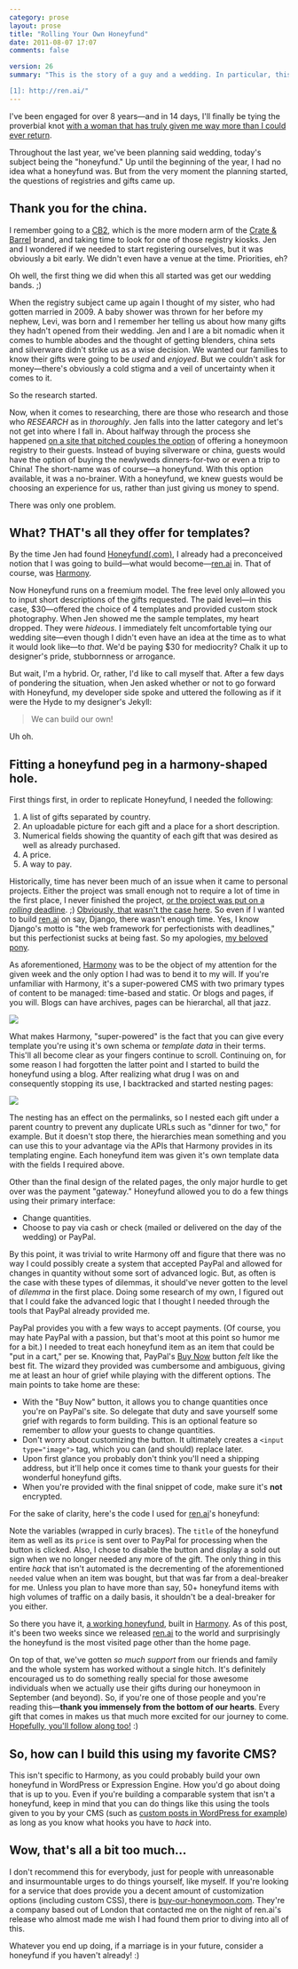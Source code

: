 ```yaml
---
category: prose
layout: prose
title: "Rolling Your Own Honeyfund"
date: 2011-08-07 17:07
comments: false

version: 26
summary: "This is the story of a guy and a wedding. In particular, this is about *honeyfunds* or honeymoon registries that allow your guests to buy you experiences in China rather than some china. After finding out that the existing options available weren't fitting the bill, he set out to build his own for his [wedding website][1].

[1]: http://ren.ai/"
---
```


I've been engaged for over 8 years—and in 14 days, I'll finally be tying the proverbial knot [with a woman that has truly given me way more than I could ever return][1].

Throughout the last year, we've been planning said wedding, today's subject being the "honeyfund." Up until the beginning of the year, I had no idea what a honeyfund was. But from the very moment the planning started, the questions of registries and gifts came up.

## Thank you for the china.

I remember going to a [CB2][2], which is the more modern arm of the [Crate & Barrel][3] brand, and taking time to look for one of those registry kiosks. Jen and I wondered if we needed to start registering ourselves, but it was obviously a bit early. We didn't even have a venue at the time. Priorities, eh?

Oh well, the first thing we did when this all started was get our wedding bands. ;)

When the registry subject came up again I thought of my sister, who had gotten married in 2009. A baby shower was thrown for her before my nephew, Levi, was born and I remember her telling us about how many gifts they hadn't opened from their wedding. Jen and I are a bit nomadic when it comes to humble abodes and the thought of getting blenders, china sets and silverware didn't strike us as a wise decision. We wanted our families to know their gifts were going to be *used* and *enjoyed*. But we couldn't ask for money—there's obviously a cold stigma and a veil of uncertainty when it comes to it.

So the research started.

Now, when it comes to researching, there are those who research and those who *RESEARCH* as in *thoroughly*. Jen falls into the latter category and let's not get into where I fall in. About halfway through the process she happened [on a site that pitched couples the option][4] of offering a honeymoon registry to their guests. Instead of buying silverware or china, guests would have the option of buying the newlyweds dinners-for-two or even a trip to China! The short-name was of course—a honeyfund. With this option available, it was a no-brainer. With a honeyfund, we knew guests would be choosing an experience for us, rather than just giving us money to spend.

There was only one problem.

## What? THAT's all they offer for templates?

By the time Jen had found [Honeyfund(.com)][4], I already had a preconceived notion that I was going to build—what would become—[ren.ai][5] in. That of course, was [Harmony][6].

Now Honeyfund runs on a freemium model. The free level only allowed you to input short descriptions of the gifts requested. The paid level—in this case, $30—offered the choice of 4 templates and provided custom stock photography. When Jen showed me the sample templates, my heart dropped. They were *hideous*. I immediately felt uncomfortable tying our wedding site—even though I didn't even have an idea at the time as to what it would look like—to *that*. We'd be paying $30 for mediocrity? Chalk it up to designer's pride, stubbornness or arrogance.

But wait, I'm a hybrid. Or, rather, I'd like to call myself that. After a few days of pondering the situation, when Jen asked whether or not to go forward with Honeyfund, my developer side spoke and uttered the following as if it were the Hyde to my designer's Jekyll:

> We can build our own!

Uh oh.

## Fitting a honeyfund peg in a harmony-shaped hole.

First things first, in order to replicate Honeyfund, I needed the following:

1. A list of gifts separated by country.
2. An uploadable picture for each gift and a place for a short description.
3. Numerical fields showing the quantity of each gift that was desired as well as already purchased.
4. A price.
5. A way to pay.

Historically, time has never been much of an issue when it came to personal projects. Either the project was small enough not to require a lot of time in the first place, I never finished the project, [or the project was put on a *rolling* deadline][7]. ;) [Obviously, that wasn't the case here][8]. So even if I wanted to build [ren.ai][5] on say, Django, there wasn't enough time. Yes, I know Django's motto is "the web framework for perfectionists with deadlines," but this perfectionist sucks at being fast. So my apologies, [my beloved pony][9].

As aforementioned, [Harmony][6] was to be the object of my attention for the given week and the only option I had was to bend it to my will. If you're unfamiliar with Harmony, it's a super-powered CMS with two primary types of content to be managed: time-based and static. Or blogs and pages, if you will. Blogs can have archives, pages can be hierarchal, all that jazz.

![](/journal/2011/rolling-your-own-honeyfund/byohftemplatedata.png)

What makes Harmony, "super-powered" is the fact that you can give every template you're using it's own schema or *template data* in their terms. This'll all become clear as your fingers continue to scroll. Continuing on, for some reason I had forgotten the latter point and I started to build the honeyfund using a blog. After realizing what drug I was on and consequently stopping its use, I backtracked and started nesting pages:

![](/journal/2011/rolling-your-own-honeyfund/byohfnesting.png)

The nesting has an effect on the permalinks, so I nested each gift under a parent country to prevent any duplicate URLs such as "dinner for two," for example. But it doesn't stop there, the hierarchies mean something and you can use this to your advantage via the APIs that Harmony provides in its templating engine. Each honeyfund item was given it's own template data with the fields I required above.

Other than the final design of the related pages, the only major hurdle to get over was the payment "gateway." Honeyfund allowed you to do a few things using their primary interface:

- Change quantities.
- Choose to pay via cash or check (mailed or delivered on the day of the wedding) or PayPal.

By this point, it was trivial to write Harmony off and figure that there was no way I could possibly create a system that accepted PayPal and allowed for changes in quantity without some sort of advanced logic. But, as often is the case with these types of dilemmas, it should've never gotten to the level of *dilemma* in the first place. Doing some research of my own, I figured out that I could fake the advanced logic that I thought I needed through the tools that PayPal already provided me.

PayPal provides you with a few ways to accept payments. (Of course, you may hate PayPal with a passion, but that's moot at this point so humor me for a bit.) I needed to treat each honeyfund item as an item that could be "put in a cart," per se. Knowing that, PayPal's [Buy Now][10] button *felt* like the best fit. The wizard they provided was cumbersome and ambiguous, giving me at least an hour of grief while playing with the different options. The main points to take home are these:

- With the "Buy Now" button, it allows you to change quantities once you're on PayPal's site. So delegate that duty and save yourself some grief with regards to form building. This is an optional feature so remember to *allow* your guests to change quantities.
- Don't worry about customizing the button. It ultimately creates a `<input type="image">` tag, which you can (and should) replace later.
- Upon first glance you probably don't think you'll need a shipping address, but it'll help once it comes time to thank your guests for their wonderful honeyfund gifts.
- When you're provided with the final snippet of code, make sure it's **not** encrypted.

For the sake of clarity, here's the code I used for [ren.ai][5]'s honeyfund:

<script src="https://gist.github.com/1130902.js"></script>

Note the variables (wrapped in curly braces).  The `title` of the honeyfund item as well as its `price` is sent over to PayPal for processing when the button is clicked. Also, I chose to disable the button and display a sold out sign when we no longer needed any more of the gift. The only thing in this entire *hack* that isn't automated is the decrementing of the aforementioned `needed` value when an item was bought, but that was far from a deal-breaker for me. Unless you plan to have more than say, 50+ honeyfund items with high volumes of traffic on a daily basis, it shouldn't be a deal-breaker for you either.

So there you have it, [a working honeyfund][11], built in [Harmony][6]. As of this post, it's been two weeks since we released [ren.ai][5] to the world and surprisingly the honeyfund is the most visited page other than the home page.

On top of that, we've gotten *so much support* from our friends and family and the whole system has worked without a single hitch. It's definitely encouraged us to do something really special for those awesome individuals when we actually use their gifts during our honeymoon in September (and beyond). So, if you're one of those people and you're reading this—**thank you immensely from the bottom of our hearts**. Every gift that comes in makes us that much more excited for our journey to come. [Hopefully, you'll follow along too!][12] :)

## So, how can I build this using my favorite CMS?

This isn't specific to Harmony, as you could probably build your own honeyfund in WordPress or Expression Engine. How you'd go about doing that is up to you. Even if you're building a comparable system that isn't a honeyfund, keep in mind that you can do things like this using the tools given to you by your CMS (such as [custom posts in WordPress for example][13]) as long as you know what hooks you have to *hack* into.

## Wow, that's all a bit too much...

I don't recommend this for everybody, just for people with unreasonable and insurmountable urges to do things yourself, like myself. If you're looking for a service that does provide you a decent amount of customization options (including custom CSS), there is [buy-our-honeymoon.com][14]. They're a company based out of London that contacted me on the night of ren.ai's release who almost made me wish I had found them prior to diving into all of this.

Whatever you end up doing, if a marriage is in your future, consider a honeyfund if you haven't already! :)

[1]: http://facebook.com/iceymoon/
[2]: http://cb2.com/
[3]: http://crateandbarrel.com/
[4]: http://honeyfund.com/
[5]: http://ren.ai/
[6]: http://harmonyapp.com/
[7]: http://hello-ranking.com/
[8]: http://avalonstar.com/blog/2011/jul/28/on-weddings-and-websites/
[9]: http://avalonstar.com/blog/2008/sep/9/the-web-framework-for-ponies/
[10]: https://www.paypal.com/pdn-item
[11]: http://ren.ai/honeyfund/
[12]: http://konokoi.co/
[13]: http://codex.wordpress.org/Post_Types
[14]: http://www.buy-our-honeymoon.com/
